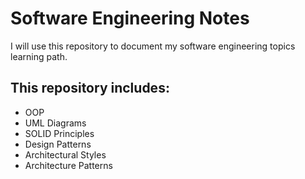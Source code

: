 # Software Engineering Notes

I will use this repository to document my software engineering topics learning path.

## This repository includes:

- OOP
- UML Diagrams
- SOLID Principles
- Design Patterns
- Architectural Styles
- Architecture Patterns

